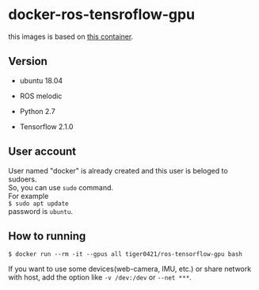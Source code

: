 # docker-ros-tensroflow-gpu

this images is based on [this container](https://github.com/tiger0421/docker-ros-gpu-gazebo.git).

## Version
- ubuntu 18.04
- ROS melodic

- Python      2.7
- Tensorflow  2.1.0

## User account
User named "docker" is already created and this user is beloged to sudoers.  
So, you can use `sudo` command.  
For example  
`$ sudo apt update`  
password is `ubuntu`.

## How to running
```
$ docker run --rm -it --gpus all tiger0421/ros-tensorflow-gpu bash
```

If you want to use some devices(web-camera, IMU, etc.) or share network with host, add the option like `-v /dev:/dev` or `--net ***`.

